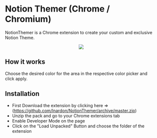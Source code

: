 # Notion Themer (Chrome / Chromium)

NotionThemer is a Chrome extension to create your custom and exclusive Notion Theme.

<p align="center">
  <img src="./demo.gif">
</p>

## How it works

Choose the desired color for the area in the respective color picker and click apply.

## Installation

- First Download the extension by clicking here => (https://github.com/lnardon/NotionThemer/archive/master.zip)
- Unzip the pack and go to your Chrome extensions tab
- Enable Developer Mode on the page
- Click on the "Load Unpacked" Button and choose the folder of the extension

